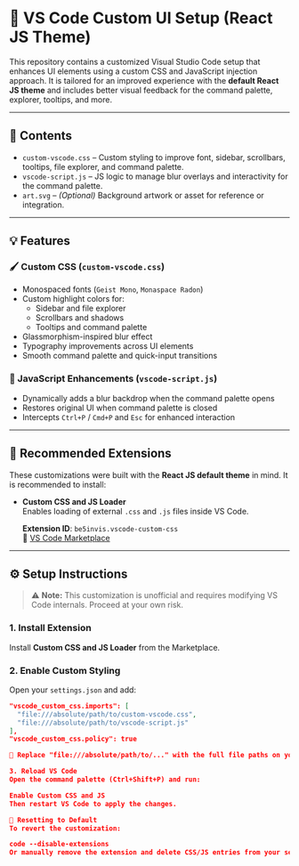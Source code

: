 # 🌈 VS Code Custom UI Setup (React JS Theme)

This repository contains a customized Visual Studio Code setup that enhances UI elements using a custom CSS and JavaScript injection approach. It is tailored for an improved experience with the **default React JS theme** and includes better visual feedback for the command palette, explorer, tooltips, and more.

---

## 📁 Contents

- `custom-vscode.css` – Custom styling to improve font, sidebar, scrollbars, tooltips, file explorer, and command palette.
- `vscode-script.js` – JS logic to manage blur overlays and interactivity for the command palette.
- `art.svg` – *(Optional)* Background artwork or asset for reference or integration.

---

## 💡 Features

### 🖌 Custom CSS (`custom-vscode.css`)
- Monospaced fonts (`Geist Mono`, `Monaspace Radon`)
- Custom highlight colors for:
  - Sidebar and file explorer
  - Scrollbars and shadows
  - Tooltips and command palette
- Glassmorphism-inspired blur effect
- Typography improvements across UI elements
- Smooth command palette and quick-input transitions

### 🧠 JavaScript Enhancements (`vscode-script.js`)
- Dynamically adds a blur backdrop when the command palette opens
- Restores original UI when command palette is closed
- Intercepts `Ctrl+P` / `Cmd+P` and `Esc` for enhanced interaction

---

## 🧩 Recommended Extensions

These customizations were built with the **React JS default theme** in mind. It is recommended to install:

- **Custom CSS and JS Loader**  
  Enables loading of external `.css` and `.js` files inside VS Code.

  **Extension ID**: `be5invis.vscode-custom-css`  
  🔗 [VS Code Marketplace](https://marketplace.visualstudio.com/items?itemName=be5invis.vscode-custom-css)

---

## ⚙️ Setup Instructions

> ⚠️ **Note:** This customization is unofficial and requires modifying VS Code internals. Proceed at your own risk.

### 1. Install Extension

Install **Custom CSS and JS Loader** from the Marketplace.

### 2. Enable Custom Styling

Open your `settings.json` and add:

```json
"vscode_custom_css.imports": [
  "file:///absolute/path/to/custom-vscode.css",
  "file:///absolute/path/to/vscode-script.js"
],
"vscode_custom_css.policy": true

📌 Replace "file:///absolute/path/to/..." with the full file paths on your machine.

3. Reload VS Code
Open the command palette (Ctrl+Shift+P) and run:

Enable Custom CSS and JS
Then restart VS Code to apply the changes.

🧼 Resetting to Default
To revert the customization:

code --disable-extensions
Or manually remove the extension and delete CSS/JS entries from your settings.json.
